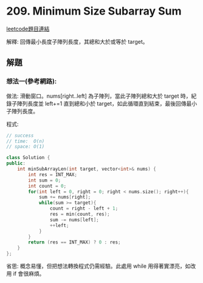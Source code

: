 # 209. Minimum Size Subarray Sum

[leetcode題目連結](https://leetcode.com/problems/minimum-size-subarray-sum/)

解釋: 回傳最小長度子陣列長度，其總和大於或等於 target。

## 解題

### 想法一(參考網路):

做法: 滑動窗口。nums[right..left] 為子陣列，當此子陣列總和大於 target 時，紀錄子陣列長度並 left+=1 直到總和小於 target，如此循環直到結束，最後回傳最小子陣列長度。

程式:

```c++
// success
// time:  O(n)
// space: O(1)

class Solution {
public:
    int minSubArrayLen(int target, vector<int>& nums) {
        int res = INT_MAX;
        int sum = 0;
        int count = 0;
        for(int left = 0, right = 0; right < nums.size(); right++){
            sum += nums[right];
            while(sum >= target){
                count = right - left + 1;
                res = min(count, res);
                sum -= nums[left];
                ++left;
            }
        }
        return (res == INT_MAX) ? 0 : res;
    }
};
```

省思: 概念易懂，但把想法轉換程式仍需經驗。此處用 while 用得著實漂亮，如改用 if 會很麻煩。

<br/>

<!--
### 網路解一:

```c++

```
-->
